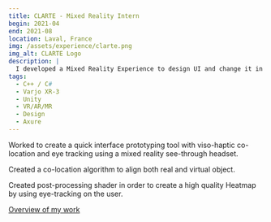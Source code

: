 ```yaml
---
title: CLARTE - Mixed Reality Intern
begin: 2021-04
end: 2021-08
location: Laval, France
img: /assets/experience/clarte.png
img_alt: CLARTE Logo
description: |
  I developed a Mixed Reality Experience to design UI and change it in realtime in a simulation, with a video see through headset, colocalization and eye-tracking.
tags:
  - C++ / C#
  - Varjo XR-3
  - Unity
  - VR/AR/MR
  - Design
  - Axure
---
```



Worked to create a quick interface prototyping tool with viso-haptic co-location and eye tracking using a mixed reality see-through headset.

Created a co-location algorithm to align both real and virtual object.

Created post-processing shader in order to create a high quality Heatmap by using eye-tracking on the user.

[Overview of my work](https://youtu.be/xiWiXpgZKD4)
